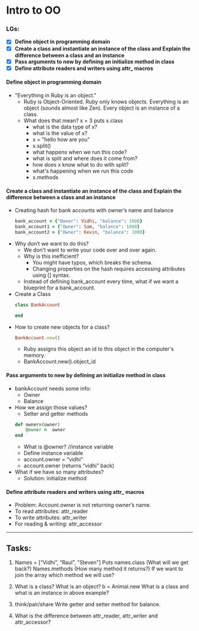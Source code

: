 # Intro to OO

### LGs:

- [x] **Define object in programming domain**
- [x] **Create a class and instantiate an instance of the class and Explain the difference between a class and an instance**
- [x] **Pass arguments to new by defining an initialize method in class**
- [x] **Define attribute readers and writers using attr_ macros**

#### Define object in programming domain
* "Everything in Ruby is an object." 
    * Ruby is Object-Oriented. Ruby only knows objects. Everything is an object (sounds almost like Zen). Every object is an instance of a class.
    * What does that mean? 
        x = 3
        puts x.class
        * what is the data type of x?
        * what is the value of x?
        * x = "hello how are you"
        * x.split()
        * what happens when we run this code?
        * what is split and where does it come from?
        * how does x know what to do with split?
        * what's happening when we run this code
        * x.methods


#### Create a class and instantiate an instance of the class and Explain the difference between a class and an instance

* Creating hash for bank accounts with owner’s name and balance
    ```ruby
    bank_account = {"Owner": Vidhi, "balance": 1000}
    bank_account1 = {"Owner": Sam, "balance": 1000}
    bank_account2 = {"Owner": Kevin, "balance": 1000}
    ```
* Why don’t we want to do this? 
    * We don't want to write your code over and over again.
    * Why is this inefficient?
        * You might have typos, which breaks the schema.
        * Changing properties on the hash requires accessing attributes using [] syntax.
    * Instead of defining bank_account every time, what if we want a blueprint for a bank_account.
* Create a Class
    ```ruby
    class BankAccount
    
    end
    ```
* How to create new objects for a class?
    ```ruby
    BankAccount.new()
    ```
    * Ruby assigns this object an id to this object in the computer's memory. 
    * BankAccount.new().object_id

#### Pass arguments to new by defining an initialize method in class
* bankAccount needs some info:
    * Owner
    * Balance 
* How we assign those values?
    * Setter and getter methods
    ```ruby
    def owner=(owner)
        @owner =  owner
    end
    ```
    * What is @owner? //instance variable
    * Define instance variable
    * account.owner = “vidhi”
    * account.owner (returns “vidhi” back)
* What if we have so many attributes?
    * Solution: initialize method

#### Define attribute readers and writers using attr_ macros
* Problem: Account.owner is not returning owner’s name.
* To read attributes: attr_reader
* To write attributes: attr_writer
* For reading & writing: attr_accessor

---

## Tasks:

1. Names = [“Vidhi”, “Raul”, "Steven"]
   Puts names.class (What will we get back?)
   Names.methods (How many method it returns?)
   If we want to join the array which method we will use?
   
2. What is a class? What is an object?
   b = Animal.new
   What is a class and what is an instance in above example?

3. think/pair/share
   Write getter and setter method for balance.
   
4. What is the difference between attr_reader, attr_writer and attr_accessor?







